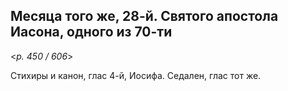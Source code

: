 
## Месяца того же, 28-й. Святого апостола Иасона, одного из 70-ти

<*p. 450 / 606*>

Стихиры и канон, глас 4-й, Иосифа. Седален, глас тот же.  
